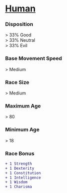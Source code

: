 # **[Human](https://www.dndbeyond.com/races/human)**
### **Disposition**
\> 33% Good<br>
\> 33% Neutral<br>
\> 33% Evil
### **Base Movement Speed**
\> Medium
### **Race Size**
\> Medium
### **Maximum Age**
\> 80
### **Minimum Age**
\> 18
### **Race Bonus**
```diff
+ 1 Strength
+ 1 Dexterity
+ 1 Constitution
+ 1 Intelligence
+ 1 Wisdom
+ 1 Charisma
```
